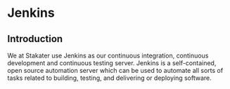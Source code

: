 # Jenkins

## Introduction

We at Stakater use Jenkins as our continuous integration, continuous development and  continuous testing server. Jenkins is a self-contained, open source automation server which can be used to automate all sorts of tasks related to building, testing, and delivering or deploying software.